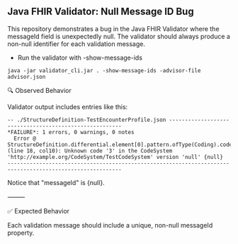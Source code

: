 ## Java FHIR Validator: Null Message ID Bug

This repository demonstrates a bug in the Java FHIR Validator where the messageId field is unexpectedly null. The validator should always produce a non-null identifier for each validation message.

* Run the validator with -show-message-ids

`java -jar validator_cli.jar . -show-message-ids -advisor-file advisor.json`

🔍 Observed Behavior

Validator output includes entries like this:

```
-- ./StructureDefinition-TestEncounterProfile.json -------------------------------------------------------
*FAILURE*: 1 errors, 0 warnings, 0 notes
  Error @ StructureDefinition.differential.element[0].pattern.ofType(Coding).code (line 18, col10): Unknown code '3' in the CodeSystem 'http://example.org/CodeSystem/TestCodeSystem' version 'null' {null}
----------------------------------------------------------------------------------------------------------
```

Notice that "messageId" is {null}.

⸻

✅ Expected Behavior

Each validation message should include a unique, non-null messageId property.

